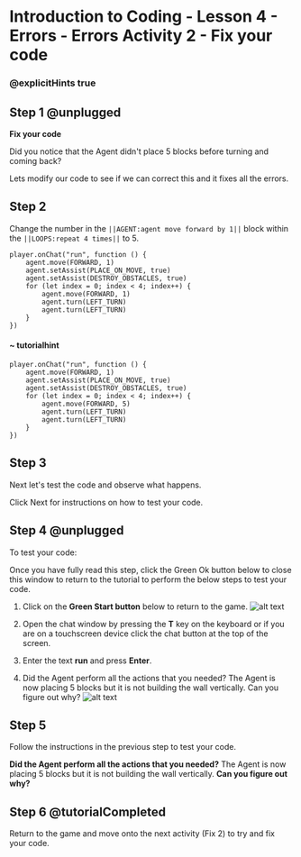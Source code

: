 # Introduction to Coding - Lesson 4 - Errors - Errors Activity 2 - Fix your code
### @explicitHints true

## Step 1 @unplugged
**Fix your code**

Did you notice that the Agent didn't place 5 blocks before turning and coming back?

Lets modify our code to see if we can correct this and it fixes all the errors.

## Step 2 
Change the number in the ``||AGENT:agent move forward by 1||`` block within the ``||LOOPS:repeat 4 times||`` to 5.
```template
player.onChat("run", function () {
    agent.move(FORWARD, 1)
    agent.setAssist(PLACE_ON_MOVE, true)
	agent.setAssist(DESTROY_OBSTACLES, true)
    for (let index = 0; index < 4; index++) {
		agent.move(FORWARD, 1)
    	agent.turn(LEFT_TURN)
		agent.turn(LEFT_TURN)
    }
})
```
#### ~ tutorialhint
```blocks
player.onChat("run", function () {
    agent.move(FORWARD, 1)
    agent.setAssist(PLACE_ON_MOVE, true)
	agent.setAssist(DESTROY_OBSTACLES, true)
    for (let index = 0; index < 4; index++) {
		agent.move(FORWARD, 5)
    	agent.turn(LEFT_TURN)
		agent.turn(LEFT_TURN)
    }
})
```
## Step 3
Next let's test the code and observe what happens.

Click Next for instructions on how to test your code.

## Step 4 @unplugged
To test your code:

Once you have fully read this step, click the Green Ok button below to close this window to return to the tutorial to perform the below steps to test your code.

1. Click on the **Green Start button** below to return to the game.
![alt text](https://introductionv3.codingcredentials.com/Lesson3/3.1.1/images/4.jpg?raw=true "Start")


2. Open the chat window by pressing the **T** key on the keyboard or if you are on a touchscreen device click the chat button at the top of the screen.


3. Enter the text **run** and press **Enter**.


4. Did the Agent perform all the actions that you needed?
The Agent is now placing 5 blocks but it is not building the wall vertically.
Can you figure out why?
![alt text](https://introductionv3.codingcredentials.com/Lesson6/6.2.2/images/1.jpg?raw=true "Run")

## Step 5
Follow the instructions in the previous step to test your code.

**Did the Agent perform all the actions that you needed?**
The Agent is now placing 5 blocks but it is not building the wall vertically.
**Can you figure out why?**

## Step 6 @tutorialCompleted
Return to the game and move onto the next activity (Fix 2) to try and fix your code.
